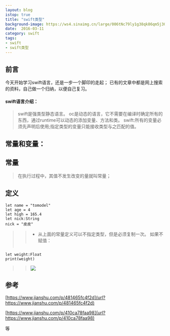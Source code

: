 ```yaml
---
layout: blog
istop: true
title: "swift类型"
background-image: https://ws4.sinaimg.cn/large/006tNc79ly1g38qk86qm5j30ni0q875t.jpg
date:  2016-03-11
category: swift
tags:
- swift
- swift类型
---
```


## 前言
 
今天开始学习swift语言，还是一步一个脚印的走起；
已有的文章中都是网上搜索的资料，自己做一个归纳，以便自己复习。

#### swift语言介绍：
>swift是强类型静态语言。
oc是动态的语言，它不需要在编译时确定所有的东西，通过runtime可以动态的添加变量、方法和类。
swift:所有的变量必须先声明后使用;指定类型的变量只能接收类型与之匹配的值。

## 常量和变量：

## 常量

>在执行过程中，其值不发生改变的量就叫常量；

## 定义
```
let name = "tomodel"
let age = 4
let high = 165.4
let nick:String
nick = "皮皮"
```
>>* 从上面的常量定义可以不指定类型，但是必须复制一次。
如果不赋值：
>```
```
let weight:Float
print(weight)
```
>>![](https://tva1.sinaimg.cn/large/006y8mN6gy1g87d4xwmelj312i02o0t5.jpg)




## 参考
[https://www.jianshu.com/p/481465fc4f2d](url?https://www.jianshu.com/p/481465fc4f2d)

[https://www.jianshu.com/p/410ca78faa98](url?https://www.jianshu.com/p/410ca78faa98)

等


